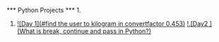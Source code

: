 *** Python Projects ***
1. 
1. [![Day 1](#find the user to kilogram in convertfactor 0.453)](https://github.com/ishanwalia7579/Python--project/blob/main/Day1.py)
[!.[Day2 ] (What is break, continue and pass in Python?)]()
